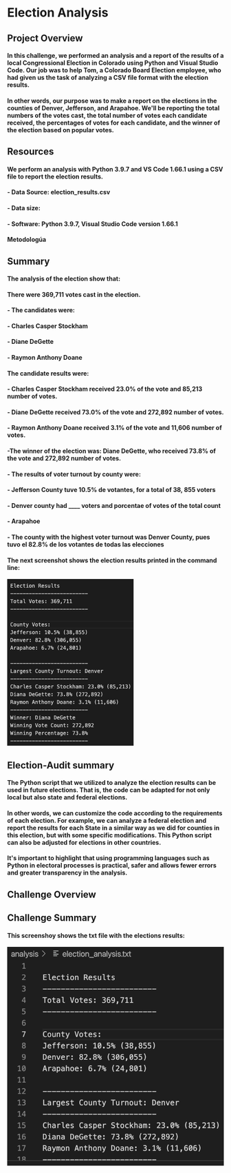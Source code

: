 # Election Analysis

## Project Overview

#### In this challenge, we performed an analysis and a report of the results of a local Congressional Election in Colorado using Python and Visual Studio Code. Our job was to help Tom, a Colorado Board Election employee, who had given us the task of analyzing a CSV file format with the election results.

#### In other words, our purpose was to make a report on the elections in the counties of Denver, Jefferson, and Arapahoe. We'll be reporting the total numbers of the votes cast, the total number of votes each candidate received, the percentages of votes for each candidate, and the winner of the election based on popular votes.

## Resources
#### We perform an analysis with Python 3.9.7 and VS Code 1.66.1 using a CSV file to report the election results.

#### - Data Source: election_results.csv
#### - Data size: 
####
#### - Software: Python 3.9.7, Visual Studio Code version 1.66.1
#### Metodologúa

## Summary
#### The analysis of the election show that:

#### There were 369,711 votes cast in the election.
#### 
#### - The candidates were:
####    - Charles Casper Stockham
####    - Diane DeGette
####    - Raymon Anthony Doane

#### The candidate results were:
####    - Charles Casper Stockham received **23.0%** of the vote and **85,213** number of votes.
####    - Diane DeGette received **73.0%** of the vote and **272,892** number of votes.
####    - Raymon Anthony Doane received **3.1%** of the vote and **11,606** number of votes.

#### -The winner of the election was: Diane DeGette, who received **73.8%** of the vote and **272,892** number of votes.

#### - The results of voter turnout by county were: 
####    - Jefferson County tuve 10.5% de votantes, for a total of 38, 855 voters
####    - Denver county had ____ voters and porcentae of votes of the total count
####    - Arapahoe

#### - The county with the highest voter turnout was Denver County, pues tuvo el 82.8% de los votantes de todas las elecciones

#### The next screenshot shows the election results printed in the command line:

![Alt text](/Recursos/electionresults.png "imagen1")

## Election-Audit summary
#### The Python script that we utilized to analyze the election results can be used in future elections. That is, the code can be adapted for not only local but also state and federal elections.
#### In other words, we can customize the code according to the requirements of each election. For example, we can analyze a federal election and report the results for each State in a similar way as we did for counties in this election, but with some specific modifications. This Python script can also be adjusted for elections in other countries.
#### It's important to highlight that using programming languages such as Python in electoral processes is practical, safer and allows fewer errors and greater transparency in the analysis.


## Challenge Overview 



## Challenge Summary

#### This screenshoy shows the txt file with the elections results:

![Alt text](/Recursos/electionresultstxt.png "imagen2")
